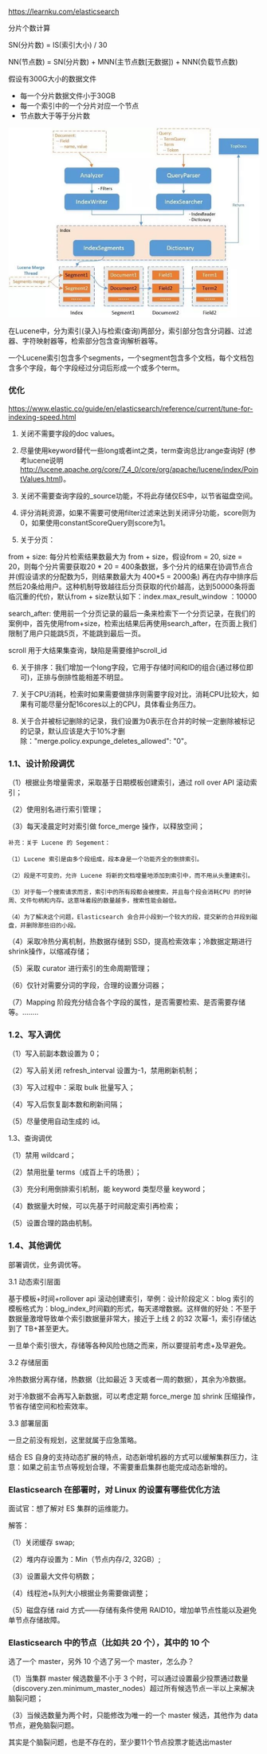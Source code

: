 https://learnku.com/elasticsearch

分片个数计算

SN(分片数) = IS(索引大小) / 30

NN(节点数) = SN(分片数) + MNN(主节点数[无数据]) + NNN(负载节点数)

假设有300G大小的数据文件

- 每一个分片数据文件小于30GB
- 每一个索引中的一个分片对应一个节点
- 节点数大于等于分片数

![](img/es-lucene.jpg)

在Lucene中，分为索引(录入)与检索(查询)两部分，索引部分包含分词器、过滤器、字符映射器等，检索部分包含查询解析器等。

一个Lucene索引包含多个segments，一个segment包含多个文档，每个文档包含多个字段，每个字段经过分词后形成一个或多个term。

### 优化
https://www.elastic.co/guide/en/elasticsearch/reference/current/tune-for-indexing-speed.html

1. 关闭不需要字段的doc values。

2. 尽量使用keyword替代一些long或者int之类，term查询总比range查询好 (参考lucene说明 http://lucene.apache.org/core/7_4_0/core/org/apache/lucene/index/PointValues.html)。

3. 关闭不需要查询字段的_source功能，不将此存储仅ES中，以节省磁盘空间。

4. 评分消耗资源，如果不需要可使用filter过滤来达到关闭评分功能，score则为0，如果使用constantScoreQuery则score为1。

5. 关于分页：

from + size: 每分片检索结果数最大为 from + size，假设from = 20, size = 20，则每个分片需要获取20 * 20 = 400条数据，多个分片的结果在协调节点合并(假设请求的分配数为5，则结果数最大为 400*5 = 2000条) 再在内存中排序后然后20条给用户。这种机制导致越往后分页获取的代价越高，达到50000条将面临沉重的代价，默认from + size默认如下：index.max_result_window ：10000

search_after: 使用前一个分页记录的最后一条来检索下一个分页记录，在我们的案例中，首先使用from+size，检索出结果后再使用search_after，在页面上我们限制了用户只能跳5页，不能跳到最后一页。

scroll 用于大结果集查询，缺陷是需要维护scroll_id

6. 关于排序：我们增加一个long字段，它用于存储时间和ID的组合(通过移位即可)，正排与倒排性能相差不明显。

7. 关于CPU消耗，检索时如果需要做排序则需要字段对比，消耗CPU比较大，如果有可能尽量分配16cores以上的CPU，具体看业务压力。

8. 关于合并被标记删除的记录，我们设置为0表示在合并的时候一定删除被标记的记录，默认应该是大于10%才删除："merge.policy.expunge_deletes_allowed": "0"。


### 1.1、设计阶段调优

（1）根据业务增量需求，采取基于日期模板创建索引，通过 roll over API 滚动索引；

（2）使用别名进行索引管理；

（3）每天凌晨定时对索引做 force_merge 操作，以释放空间；
```
补充：关于 Lucene 的 Segement：

（1）Lucene 索引是由多个段组成，段本身是一个功能齐全的倒排索引。

（2）段是不可变的，允许 Lucene 将新的文档增量地添加到索引中，而不用从头重建索引。

（3）对于每一个搜索请求而言，索引中的所有段都会被搜索，并且每个段会消耗CPU 的时钟周、文件句柄和内存。这意味着段的数量越多，搜索性能会越低。

（4）为了解决这个问题，Elasticsearch 会合并小段到一个较大的段，提交新的合并段到磁盘，并删除那些旧的小段。
```
（4）采取冷热分离机制，热数据存储到 SSD，提高检索效率；冷数据定期进行 shrink操作，以缩减存储；

（5）采取 curator 进行索引的生命周期管理；

（6）仅针对需要分词的字段，合理的设置分词器；

（7）Mapping 阶段充分结合各个字段的属性，是否需要检索、是否需要存储等。……..

### 1.2、写入调优

（1）写入前副本数设置为 0；

（2）写入前关闭 refresh_interval 设置为-1，禁用刷新机制；

（3）写入过程中：采取 bulk 批量写入；

（4）写入后恢复副本数和刷新间隔；

（5）尽量使用自动生成的 id。

1.3、查询调优

（1）禁用 wildcard；

（2）禁用批量 terms（成百上千的场景）；

（3）充分利用倒排索引机制，能 keyword 类型尽量 keyword；

（4）数据量大时候，可以先基于时间敲定索引再检索；

（5）设置合理的路由机制。

### 1.4、其他调优

部署调优，业务调优等。

3.1 动态索引层面

基于模板+时间+rollover api 滚动创建索引，举例：设计阶段定义：blog 索引的模板格式为：blog_index_时间戳的形式，每天递增数据。这样做的好处：不至于数据量激增导致单个索引数据量非常大，接近于上线 2 的32 次幂-1，索引存储达到了 TB+甚至更大。

一旦单个索引很大，存储等各种风险也随之而来，所以要提前考虑+及早避免。

3.2 存储层面

冷热数据分离存储，热数据（比如最近 3 天或者一周的数据），其余为冷数据。

对于冷数据不会再写入新数据，可以考虑定期 force_merge 加 shrink 压缩操作，节省存储空间和检索效率。

3.3 部署层面

一旦之前没有规划，这里就属于应急策略。

结合 ES 自身的支持动态扩展的特点，动态新增机器的方式可以缓解集群压力，注意：如果之前主节点等规划合理，不需要重启集群也能完成动态新增的。

### Elasticsearch 在部署时，对 Linux 的设置有哪些优化方法
面试官：想了解对 ES 集群的运维能力。

解答：

（1）关闭缓存 swap;

（2）堆内存设置为：Min（节点内存/2, 32GB）;

（3）设置最大文件句柄数；

（4）线程池+队列大小根据业务需要做调整；

（5）磁盘存储 raid 方式——存储有条件使用 RAID10，增加单节点性能以及避免单节点存储故障。

### Elasticsearch 中的节点（比如共 20 个），其中的 10 个
选了一个 master，另外 10 个选了另一个 master，怎么办？

（1）当集群 master 候选数量不小于 3 个时，可以通过设置最少投票通过数量（discovery.zen.minimum_master_nodes）超过所有候选节点一半以上来解决脑裂问题；

（3）当候选数量为两个时，只能修改为唯一的一个 master 候选，其他作为 data节点，避免脑裂问题。

其实是个脑裂问题，也是不存在的，至少要11个节点投票才能选出master